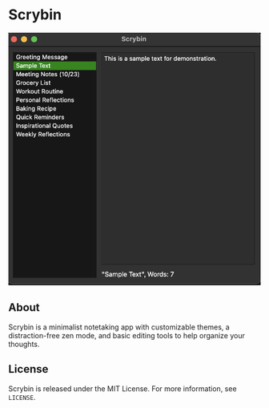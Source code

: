 # Scrybin

![screenshot](assets/screenshot.png)

## About
Scrybin is a minimalist notetaking app with customizable themes, a distraction-free zen mode, and basic editing tools to help organize your thoughts.

## License
Scrybin is released under the MIT License. For more information, see `LICENSE`.
